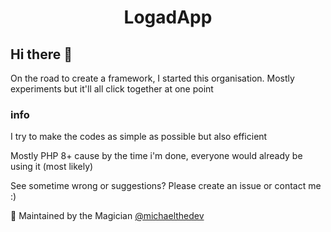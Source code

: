 <h1 align="center">LogadApp</h1>

## Hi there 👋
On the road to create a framework, I started this organisation. Mostly experiments but it'll all click together at one point

### info
I try to make the codes as simple as possible but also efficient

Mostly PHP 8+ cause by the time i'm done, everyone would already be using it (most likely)

See sometime wrong or suggestions? Please create an issue or contact me :)

🧙 Maintained by the Magician [@michaelthedev](https://github.com/michaelthedev)
